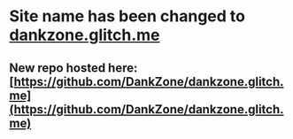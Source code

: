# Site name has been changed to [dankzone.glitch.me](https://dankzone.glitch.me/)
## New repo hosted here: [https://github.com/DankZone/dankzone.glitch.me](https://github.com/DankZone/dankzone.glitch.me)
